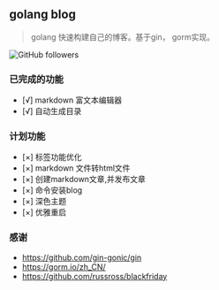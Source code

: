## **golang blog**
> golang 快速构建自己的博客。基于gin， gorm实现。

<p class="center">
<img alt="GitHub followers" src="https://img.shields.io/github/followers/anziguoer?label=golang-blog">
</p>


### **已完成的功能**
- [√] markdown 富文本编辑器
- [√] 自动生成目录

### **计划功能**
- [×] 标签功能优化
- [×] markdown 文件转html文件
- [×] 创建markdown文章,并发布文章
- [×] 命令安装blog
- [×] 深色主题
- [×] 优雅重启

### 感谢
- https://github.com/gin-gonic/gin
- https://gorm.io/zh_CN/
- https://github.com/russross/blackfriday